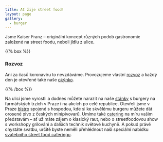 ```yaml
---
title: Ať žije street food!
layout: page
gallery:
  - burger
---
```

Jsme Kaiser Franz – originální koncept různých podob gastronomie založené na street foodu, neboli jídlu z ulice.

{{% box %}}

### Rozvoz

Ani za časů koronaviru to nevzdáváme. Provozujeme vlastní [rozvoz](https://rozvoz.kaiserfranz.cz) a každý den je otevřené také naše [okýnko](https://kaiserfranz.cz/bistro).

{{% /box %}}

Na ulici jsme vyrostli a dodnes můžete narazit na naše [stánky](/akce/) s burgery na farmářských trzích v Praze i na akcích po celé republice. Otevřeli jsme v Praze [bistro](/bistro) spojené s hospodou, kde si ke skvělému burgeru můžete dát orosené pivo z českých minipivovarů. Umíme také [catering](/catering) na míru vašim představám – ať už máte zájem o klasický raut, nebo o streetfoodovou show s workshopy grilování a dalších technik světové kuchyně. A pokud právě chystáte svatbu, určitě byste neměli přehlédnout naši speciální nabídku [svatebního street food cateringu](/svatebni-catering/).